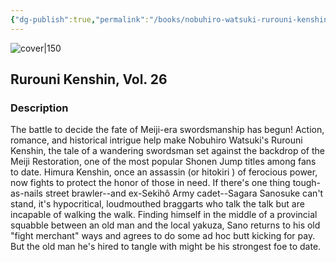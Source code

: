 ```yaml
---
{"dg-publish":true,"permalink":"/books/nobuhiro-watsuki-rurouni-kenshin-vol-26/","title":"\"Rurouni Kenshin, Vol. 26\"","tags":["Fantasy","manga"]}
---
```




![cover|150](http://books.google.com/books/content?id=GCjtordR9ncC&printsec=frontcover&img=1&zoom=1&source=gbs_api)

## Rurouni Kenshin, Vol. 26

### Description

The battle to decide the fate of Meiji-era swordsmanship has begun! Action, romance, and historical intrigue help make Nobuhiro Watsuki's Rurouni Kenshin, the tale of a wandering swordsman set against the backdrop of the Meiji Restoration, one of the most popular Shonen Jump titles among fans to date. Himura Kenshin, once an assassin (or hitokiri ) of ferocious power, now fights to protect the honor of those in need. If there's one thing tough-as-nails street brawler--and ex-Sekihô Army cadet--Sagara Sanosuke can't stand, it's hypocritical, loudmouthed braggarts who talk the talk but are incapable of walking the walk. Finding himself in the middle of a provincial squabble between an old man and the local yakuza, Sano returns to his old "fight merchant" ways and agrees to do some ad hoc butt kicking for pay. But the old man he's hired to tangle with might be his strongest foe to date.
```